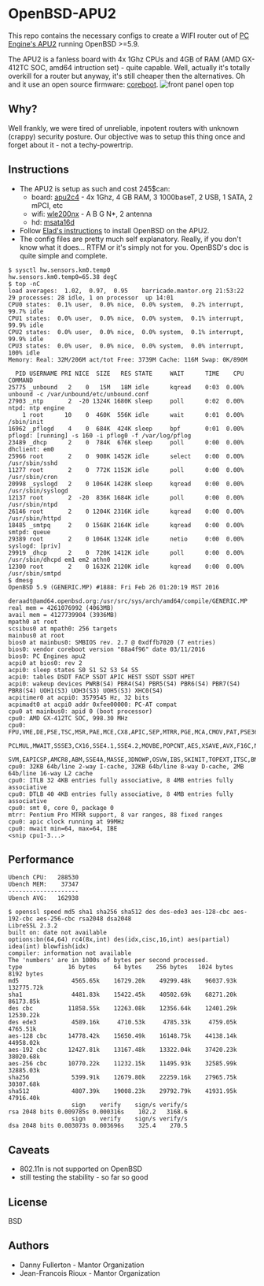 # OpenBSD-APU2
This repo contains the necessary configs to create a WIFI router out of [PC Engine's APU2](http://pcengines.ch/apu2c4.htm) running OpenBSD >=5.9.

The APU2 is a fanless board with 4x 1Ghz CPUs and 4GB of RAM (AMD GX-412TC SOC, amd64 intruction set) - quite capable. Well, actually it's totally overkill for a router but anyway, it's still cheaper then the alternatives. Oh and it use an open source firmware: [coreboot](https://www.coreboot.org).
![front panel open top](https://raw.githubusercontent.com/northox/openbsd-apu2/master/front-open.jpeg)

## Why? 
Well frankly, we were tired of unreliable, inpotent routers with unknown (crappy) security posture. Our objective was to setup this thing once and forget about it - not a techy-powertrip.

## Instructions
- The APU2 is setup as such and cost 245$can:
  - board: [apu2c4](http://pcengines.ch/apu2c4.htm) - 4x 1Ghz, 4 GB RAM, 3 1000baseT, 2 USB, 1 SATA, 2 mPCI, etc
  - wifi: [wle200nx](http://pcengines.ch/wle200nx.htm) - A B G N*, 2 antenna
  - hd: [msata16d](http://pcengines.ch/msata16d.htm)
- Follow [Elad's instructions](https://github.com/elad/openbsd-apu2) to install OpenBSD on the APU2.
- The config files are pretty much self explanatory. Really, if you don't know what it does... RTFM or it's simply not for you. OpenBSD's doc is quite simple and complete.

```
$ sysctl hw.sensors.km0.temp0
hw.sensors.km0.temp0=65.38 degC
$ top -nC 
load averages:  1.02,  0.97,  0.95    barricade.mantor.org 21:53:22
29 processes: 28 idle, 1 on processor  up 14:01
CPU0 states:  0.1% user,  0.0% nice,  0.0% system,  0.2% interrupt, 99.7% idle
CPU1 states:  0.0% user,  0.0% nice,  0.0% system,  0.1% interrupt, 99.9% idle
CPU2 states:  0.0% user,  0.0% nice,  0.0% system,  0.1% interrupt, 99.9% idle
CPU3 states:  0.0% user,  0.0% nice,  0.0% system,  0.0% interrupt,  100% idle
Memory: Real: 32M/206M act/tot Free: 3739M Cache: 116M Swap: 0K/890M

  PID USERNAME PRI NICE  SIZE   RES STATE     WAIT      TIME    CPU COMMAND
25775 _unbound   2    0   15M   18M idle      kqread    0:03  0.00% unbound -c /var/unbound/etc/unbound.conf
27903 _ntp       2  -20 1324K 1680K sleep     poll      0:02  0.00% ntpd: ntp engine
    1 root      10    0  460K  556K idle      wait      0:01  0.00% /sbin/init
16962 _pflogd    4    0  684K  424K sleep     bpf       0:01  0.00% pflogd: [running] -s 160 -i pflog0 -f /var/log/pflog
23489 _dhcp      2    0  784K  676K sleep     poll      0:00  0.00% dhclient: em0
25966 root       2    0  908K 1452K idle      select    0:00  0.00% /usr/sbin/sshd
11277 root       2    0  772K 1152K idle      poll      0:00  0.00% /usr/sbin/cron
20998 _syslogd   2    0 1064K 1428K sleep     kqread    0:00  0.00% /usr/sbin/syslogd
12137 root       2  -20  836K 1684K idle      poll      0:00  0.00% /usr/sbin/ntpd
26146 root       2    0 1204K 2316K idle      kqread    0:00  0.00% /usr/sbin/httpd
18485 _smtpq     2    0 1568K 2164K idle      kqread    0:00  0.00% smtpd: queue
29389 root       2    0 1064K 1324K idle      netio     0:00  0.00% syslogd: [priv]
29919 _dhcp      2    0  720K 1412K idle      poll      0:00  0.00% /usr/sbin/dhcpd em1 em2 athn0
12300 root       2    0 1632K 2120K idle      kqread    0:00  0.00% /usr/sbin/smtpd
$ dmesg
OpenBSD 5.9 (GENERIC.MP) #1888: Fri Feb 26 01:20:19 MST 2016
    deraadt@amd64.openbsd.org:/usr/src/sys/arch/amd64/compile/GENERIC.MP
real mem = 4261076992 (4063MB)
avail mem = 4127739904 (3936MB)
mpath0 at root
scsibus0 at mpath0: 256 targets
mainbus0 at root
bios0 at mainbus0: SMBIOS rev. 2.7 @ 0xdffb7020 (7 entries)
bios0: vendor coreboot version "88a4f96" date 03/11/2016
bios0: PC Engines apu2
acpi0 at bios0: rev 2
acpi0: sleep states S0 S1 S2 S3 S4 S5
acpi0: tables DSDT FACP SSDT APIC HEST SSDT SSDT HPET
acpi0: wakeup devices PWRB(S4) PBR4(S4) PBR5(S4) PBR6(S4) PBR7(S4) PBR8(S4) UOH1(S3) UOH3(S3) UOH5(S3) XHC0(S4)
acpitimer0 at acpi0: 3579545 Hz, 32 bits
acpimadt0 at acpi0 addr 0xfee00000: PC-AT compat
cpu0 at mainbus0: apid 0 (boot processor)
cpu0: AMD GX-412TC SOC, 998.30 MHz
cpu0: FPU,VME,DE,PSE,TSC,MSR,PAE,MCE,CX8,APIC,SEP,MTRR,PGE,MCA,CMOV,PAT,PSE36,CFLUSH,MMX,FXSR,SSE,SSE2,HTT,SSE3,
  PCLMUL,MWAIT,SSSE3,CX16,SSE4.1,SSE4.2,MOVBE,POPCNT,AES,XSAVE,AVX,F16C,NXE,MMXX,FFXSR,PAGE1GB,LONG,LAHF,CMPLEG,
  SVM,EAPICSP,AMCR8,ABM,SSE4A,MASSE,3DNOWP,OSVW,IBS,SKINIT,TOPEXT,ITSC,BMI1
cpu0: 32KB 64b/line 2-way I-cache, 32KB 64b/line 8-way D-cache, 2MB 64b/line 16-way L2 cache
cpu0: ITLB 32 4KB entries fully associative, 8 4MB entries fully associative
cpu0: DTLB 40 4KB entries fully associative, 8 4MB entries fully associative
cpu0: smt 0, core 0, package 0
mtrr: Pentium Pro MTRR support, 8 var ranges, 88 fixed ranges
cpu0: apic clock running at 99MHz
cpu0: mwait min=64, max=64, IBE
<snip cpu1-3...>
```

## Performance
```
Ubench CPU:   288530
Ubench MEM:    37347
--------------------
Ubench AVG:   162938
```

```
$ openssl speed md5 sha1 sha256 sha512 des des-ede3 aes-128-cbc aes-192-cbc aes-256-cbc rsa2048 dsa2048
LibreSSL 2.3.2
built on: date not available
options:bn(64,64) rc4(8x,int) des(idx,cisc,16,int) aes(partial) idea(int) blowfish(idx) 
compiler: information not available
The 'numbers' are in 1000s of bytes per second processed.
type             16 bytes     64 bytes    256 bytes   1024 bytes   8192 bytes
md5               4565.65k    16729.20k    49299.48k    96037.93k   132775.72k
sha1              4481.83k    15422.45k    40502.69k    68271.20k    86173.85k
des cbc          11858.55k    12263.08k    12356.64k    12401.29k    12530.22k
des ede3          4589.16k     4710.53k     4785.33k     4759.05k     4765.51k
aes-128 cbc      14778.42k    15650.49k    16148.75k    44138.14k    44958.02k
aes-192 cbc      12427.81k    13167.48k    13322.04k    37420.23k    38020.68k
aes-256 cbc      10770.22k    11232.15k    11495.93k    32585.99k    32885.03k
sha256            5399.91k    12679.80k    22259.16k    27965.75k    30307.68k
sha512            4807.39k    19008.23k    29792.79k    41931.95k    47916.40k
                  sign    verify    sign/s verify/s
rsa 2048 bits 0.009785s 0.000316s    102.2   3168.6
                  sign    verify    sign/s verify/s
dsa 2048 bits 0.003073s 0.003696s    325.4    270.5
```

## Caveats
- 802.11n is not supported on OpenBSD
- still testing the stability - so far so good

## License
BSD

## Authors
- Danny Fullerton - Mantor Organization
- Jean-Francois Rioux - Mantor Organization
